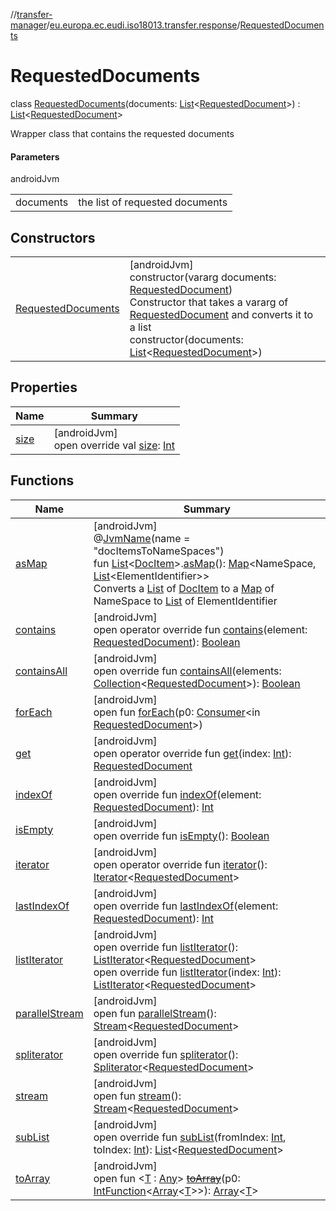 //[transfer-manager](../../../index.md)/[eu.europa.ec.eudi.iso18013.transfer.response](../index.md)/[RequestedDocuments](index.md)

# RequestedDocuments

class [RequestedDocuments](index.md)(documents: [List](https://kotlinlang.org/api/latest/jvm/stdlib/kotlin.collections/-list/index.html)&lt;[RequestedDocument](../-requested-document/index.md)&gt;) : [List](https://kotlinlang.org/api/latest/jvm/stdlib/kotlin.collections/-list/index.html)&lt;[RequestedDocument](../-requested-document/index.md)&gt; 

Wrapper class that contains the requested documents

#### Parameters

androidJvm

| | |
|---|---|
| documents | the list of requested documents |

## Constructors

| | |
|---|---|
| [RequestedDocuments](-requested-documents.md) | [androidJvm]<br>constructor(vararg documents: [RequestedDocument](../-requested-document/index.md))<br>Constructor that takes a vararg of [RequestedDocument](../-requested-document/index.md) and converts it to a list<br>constructor(documents: [List](https://kotlinlang.org/api/latest/jvm/stdlib/kotlin.collections/-list/index.html)&lt;[RequestedDocument](../-requested-document/index.md)&gt;) |

## Properties

| Name | Summary |
|---|---|
| [size](index.md#844915858%2FProperties%2F-360525760) | [androidJvm]<br>open override val [size](index.md#844915858%2FProperties%2F-360525760): [Int](https://kotlinlang.org/api/latest/jvm/stdlib/kotlin/-int/index.html) |

## Functions

| Name | Summary |
|---|---|
| [asMap](../../eu.europa.ec.eudi.iso18013.transfer/as-map.md) | [androidJvm]<br>@[JvmName](https://kotlinlang.org/api/latest/jvm/stdlib/kotlin.jvm/-jvm-name/index.html)(name = &quot;docItemsToNameSpaces&quot;)<br>fun [List](https://kotlinlang.org/api/latest/jvm/stdlib/kotlin.collections/-list/index.html)&lt;[DocItem](../-doc-item/index.md)&gt;.[asMap](../../eu.europa.ec.eudi.iso18013.transfer/as-map.md)(): [Map](https://kotlinlang.org/api/latest/jvm/stdlib/kotlin.collections/-map/index.html)&lt;NameSpace, [List](https://kotlinlang.org/api/latest/jvm/stdlib/kotlin.collections/-list/index.html)&lt;ElementIdentifier&gt;&gt;<br>Converts a [List](https://kotlinlang.org/api/latest/jvm/stdlib/kotlin.collections/-list/index.html) of [DocItem](../-doc-item/index.md) to a [Map](https://kotlinlang.org/api/latest/jvm/stdlib/kotlin.collections/-map/index.html) of NameSpace to [List](https://kotlinlang.org/api/latest/jvm/stdlib/kotlin.collections/-list/index.html) of ElementIdentifier |
| [contains](index.md#-727319710%2FFunctions%2F-360525760) | [androidJvm]<br>open operator override fun [contains](index.md#-727319710%2FFunctions%2F-360525760)(element: [RequestedDocument](../-requested-document/index.md)): [Boolean](https://kotlinlang.org/api/latest/jvm/stdlib/kotlin/-boolean/index.html) |
| [containsAll](index.md#1231303881%2FFunctions%2F-360525760) | [androidJvm]<br>open override fun [containsAll](index.md#1231303881%2FFunctions%2F-360525760)(elements: [Collection](https://kotlinlang.org/api/latest/jvm/stdlib/kotlin.collections/-collection/index.html)&lt;[RequestedDocument](../-requested-document/index.md)&gt;): [Boolean](https://kotlinlang.org/api/latest/jvm/stdlib/kotlin/-boolean/index.html) |
| [forEach](index.md#-903301123%2FFunctions%2F-360525760) | [androidJvm]<br>open fun [forEach](index.md#-903301123%2FFunctions%2F-360525760)(p0: [Consumer](https://developer.android.com/reference/kotlin/java/util/function/Consumer.html)&lt;in [RequestedDocument](../-requested-document/index.md)&gt;) |
| [get](index.md#961975567%2FFunctions%2F-360525760) | [androidJvm]<br>open operator override fun [get](index.md#961975567%2FFunctions%2F-360525760)(index: [Int](https://kotlinlang.org/api/latest/jvm/stdlib/kotlin/-int/index.html)): [RequestedDocument](../-requested-document/index.md) |
| [indexOf](index.md#-2104361780%2FFunctions%2F-360525760) | [androidJvm]<br>open override fun [indexOf](index.md#-2104361780%2FFunctions%2F-360525760)(element: [RequestedDocument](../-requested-document/index.md)): [Int](https://kotlinlang.org/api/latest/jvm/stdlib/kotlin/-int/index.html) |
| [isEmpty](index.md#-1000881820%2FFunctions%2F-360525760) | [androidJvm]<br>open override fun [isEmpty](index.md#-1000881820%2FFunctions%2F-360525760)(): [Boolean](https://kotlinlang.org/api/latest/jvm/stdlib/kotlin/-boolean/index.html) |
| [iterator](index.md#-1577986619%2FFunctions%2F-360525760) | [androidJvm]<br>open operator override fun [iterator](index.md#-1577986619%2FFunctions%2F-360525760)(): [Iterator](https://kotlinlang.org/api/latest/jvm/stdlib/kotlin.collections/-iterator/index.html)&lt;[RequestedDocument](../-requested-document/index.md)&gt; |
| [lastIndexOf](index.md#1583655938%2FFunctions%2F-360525760) | [androidJvm]<br>open override fun [lastIndexOf](index.md#1583655938%2FFunctions%2F-360525760)(element: [RequestedDocument](../-requested-document/index.md)): [Int](https://kotlinlang.org/api/latest/jvm/stdlib/kotlin/-int/index.html) |
| [listIterator](index.md#-236165689%2FFunctions%2F-360525760) | [androidJvm]<br>open override fun [listIterator](index.md#-236165689%2FFunctions%2F-360525760)(): [ListIterator](https://kotlinlang.org/api/latest/jvm/stdlib/kotlin.collections/-list-iterator/index.html)&lt;[RequestedDocument](../-requested-document/index.md)&gt;<br>open override fun [listIterator](index.md#845091493%2FFunctions%2F-360525760)(index: [Int](https://kotlinlang.org/api/latest/jvm/stdlib/kotlin/-int/index.html)): [ListIterator](https://kotlinlang.org/api/latest/jvm/stdlib/kotlin.collections/-list-iterator/index.html)&lt;[RequestedDocument](../-requested-document/index.md)&gt; |
| [parallelStream](index.md#-1592339412%2FFunctions%2F-360525760) | [androidJvm]<br>open fun [parallelStream](index.md#-1592339412%2FFunctions%2F-360525760)(): [Stream](https://developer.android.com/reference/kotlin/java/util/stream/Stream.html)&lt;[RequestedDocument](../-requested-document/index.md)&gt; |
| [spliterator](index.md#703021258%2FFunctions%2F-360525760) | [androidJvm]<br>open override fun [spliterator](index.md#703021258%2FFunctions%2F-360525760)(): [Spliterator](https://developer.android.com/reference/kotlin/java/util/Spliterator.html)&lt;[RequestedDocument](../-requested-document/index.md)&gt; |
| [stream](index.md#135225651%2FFunctions%2F-360525760) | [androidJvm]<br>open fun [stream](index.md#135225651%2FFunctions%2F-360525760)(): [Stream](https://developer.android.com/reference/kotlin/java/util/stream/Stream.html)&lt;[RequestedDocument](../-requested-document/index.md)&gt; |
| [subList](index.md#423386006%2FFunctions%2F-360525760) | [androidJvm]<br>open override fun [subList](index.md#423386006%2FFunctions%2F-360525760)(fromIndex: [Int](https://kotlinlang.org/api/latest/jvm/stdlib/kotlin/-int/index.html), toIndex: [Int](https://kotlinlang.org/api/latest/jvm/stdlib/kotlin/-int/index.html)): [List](https://kotlinlang.org/api/latest/jvm/stdlib/kotlin.collections/-list/index.html)&lt;[RequestedDocument](../-requested-document/index.md)&gt; |
| [toArray](index.md#-1215154575%2FFunctions%2F-360525760) | [androidJvm]<br>open fun &lt;[T](index.md#-1215154575%2FFunctions%2F-360525760) : [Any](https://kotlinlang.org/api/latest/jvm/stdlib/kotlin/-any/index.html)&gt; [~~toArray~~](index.md#-1215154575%2FFunctions%2F-360525760)(p0: [IntFunction](https://developer.android.com/reference/kotlin/java/util/function/IntFunction.html)&lt;[Array](https://kotlinlang.org/api/latest/jvm/stdlib/kotlin/-array/index.html)&lt;[T](index.md#-1215154575%2FFunctions%2F-360525760)&gt;&gt;): [Array](https://kotlinlang.org/api/latest/jvm/stdlib/kotlin/-array/index.html)&lt;[T](index.md#-1215154575%2FFunctions%2F-360525760)&gt; |
